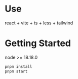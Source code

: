 # Use
react + vite + ts + less + tailwind
# Getting Started
node >= 18.18.0

```bash
pnpm install
pnpm start
```

